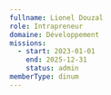 ```yaml
---
fullname: Lionel Douzal
role: Intrapreneur
domaine: Développement
missions:
  - start: 2023-01-01
    end: 2025-12-31
    status: admin
memberType: dinum
---
```

